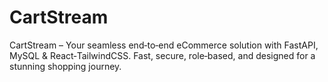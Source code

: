# CartStream
CartStream – Your seamless end‑to‑end eCommerce solution with FastAPI, MySQL &amp; React‑TailwindCSS. Fast, secure, role‑based, and designed for a stunning shopping journey.
